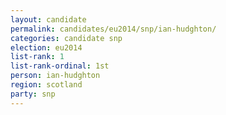 ```yaml
---
layout: candidate
permalink: candidates/eu2014/snp/ian-hudghton/
categories: candidate snp
election: eu2014
list-rank: 1
list-rank-ordinal: 1st
person: ian-hudghton
region: scotland
party: snp
---
```

